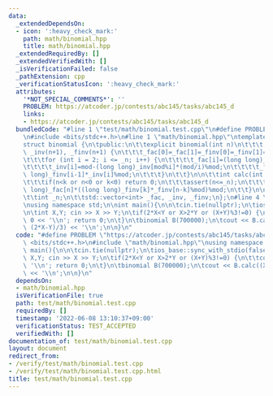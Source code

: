 ```yaml
---
data:
  _extendedDependsOn:
  - icon: ':heavy_check_mark:'
    path: math/binomial.hpp
    title: math/binomial.hpp
  _extendedRequiredBy: []
  _extendedVerifiedWith: []
  _isVerificationFailed: false
  _pathExtension: cpp
  _verificationStatusIcon: ':heavy_check_mark:'
  attributes:
    '*NOT_SPECIAL_COMMENTS*': ''
    PROBLEM: https://atcoder.jp/contests/abc145/tasks/abc145_d
    links:
    - https://atcoder.jp/contests/abc145/tasks/abc145_d
  bundledCode: "#line 1 \"test/math/binomial.test.cpp\"\n#define PROBLEM \"https://atcoder.jp/contests/abc145/tasks/abc145_d\"\
    \n#include <bits/stdc++.h>\n#line 1 \"math/binomial.hpp\"\ntemplate<int mod=1000000007>\n\
    struct binomial {\n\tpublic:\n\t\texplicit binomial(int n)\n\t\t\t: _n(n), _fac(n+1),\
    \ _inv(n+1), _finv(n+1) {\n\t\t\t_fac[0]=_fac[1]=_finv[0]=_finv[1]=_inv[1]=1;\n\
    \t\t\tfor (int i = 2; i <= _n; i++) {\n\t\t\t\t_fac[i]=(long long)_fac[i-1]*i%mod;\n\
    \t\t\t\t_inv[i]=mod-(long long)_inv[mod%i]*(mod/i)%mod;\n\t\t\t\t_finv[i]=(long\
    \ long)_finv[i-1]*_inv[i]%mod;\n\t\t\t}\n\t\t}\n\n\t\tint calc(int n, int k) {\n\
    \t\t\tif(n<k or n<0 or k<0) return 0;\n\t\t\tassert(n<=_n);\n\t\t\treturn (long\
    \ long)_fac[n]*((long long)_finv[k]*_finv[n-k]%mod)%mod;\n\t\t}\n\n\tprivate:\n\
    \t\tint _n;\n\t\tstd::vector<int> _fac, _inv, _finv;\n};\n#line 4 \"test/math/binomial.test.cpp\"\
    \nusing namespace std;\n\nint main(){\n\n\tcin.tie(nullptr);\n\tios_base::sync_with_stdio(false);\n\
    \n\tint X,Y; cin >> X >> Y;\n\tif(2*X<Y or X>2*Y or (X+Y)%3!=0) {\n\t\tcout <<\
    \ 0 << '\\n'; return 0;\n\t}\n\tbinomial B(700000);\n\tcout << B.calc((X+Y)/3,\
    \ (2*X-Y)/3) << '\\n';\n\n}\n"
  code: "#define PROBLEM \"https://atcoder.jp/contests/abc145/tasks/abc145_d\"\n#include\
    \ <bits/stdc++.h>\n#include \"math/binomial.hpp\"\nusing namespace std;\n\nint\
    \ main(){\n\n\tcin.tie(nullptr);\n\tios_base::sync_with_stdio(false);\n\n\tint\
    \ X,Y; cin >> X >> Y;\n\tif(2*X<Y or X>2*Y or (X+Y)%3!=0) {\n\t\tcout << 0 <<\
    \ '\\n'; return 0;\n\t}\n\tbinomial B(700000);\n\tcout << B.calc((X+Y)/3, (2*X-Y)/3)\
    \ << '\\n';\n\n}\n"
  dependsOn:
  - math/binomial.hpp
  isVerificationFile: true
  path: test/math/binomial.test.cpp
  requiredBy: []
  timestamp: '2022-06-08 13:10:37+09:00'
  verificationStatus: TEST_ACCEPTED
  verifiedWith: []
documentation_of: test/math/binomial.test.cpp
layout: document
redirect_from:
- /verify/test/math/binomial.test.cpp
- /verify/test/math/binomial.test.cpp.html
title: test/math/binomial.test.cpp
---
```

